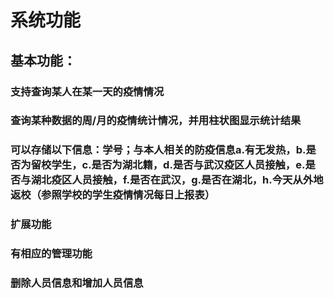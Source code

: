 # 系统功能<br>
## 基本功能：<br>
### 支持查询某人在某一天的疫情情况<br>
### 查询某种数据的周/月的疫情统计情况，并用柱状图显示统计结果<br>
### 可以存储以下信息：学号；与本人相关的防疫信息a.有无发热，b.是否为留校学生，c.是否为湖北籍，d.是否与武汉疫区人员接触，e.是否与湖北疫区人员接触，f.是否在武汉，g.是否在湖北，h.今天从外地返校（参照学校的学生疫情情况每日上报表）<br>
### 扩展功能<br>
### 有相应的管理功能<br>
### 删除人员信息和增加人员信息<br>
